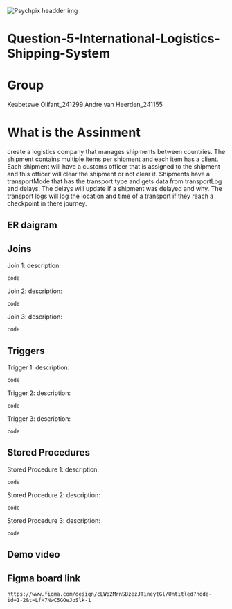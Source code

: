 ![Psychpix headder img](https://drive.google.com/file/d/1bFxAJNpP2l5Iq5Z-jxPvnp8d-icDHnQn/view?usp=sharing)

# Question-5-International-Logistics-Shipping-System

# Group

Keabetswe Olifant_241299
Andre van Heerden_241155

# What is the Assinment

create a logistics company that manages shipments between countries. The shipment contains multiple items per shipment and each item has a client. Each shipment will have a customs officer that is assigned to the shipment and this officer will clear the shipment or not clear it. Shipments have a transportMode that has the transport type and gets data from transportLog and delays. The delays will update if a shipment was delayed and why. The transport logs will log the location and time of a transport if they reach a checkpoint in there journey.

## ER daigram 



## Joins

Join 1: description:
```
code
```

Join 2: description:
```
code
```

Join 3: description:
```
code
```

## Triggers

Trigger 1: description:
```
code
```

Trigger 2: description:
```
code
```

Trigger 3: description:
```
code
```


## Stored Procedures

Stored Procedure 1: description:
```
code
```

Stored Procedure 2: description:
```
code
```

Stored Procedure 3: description:
```
code
```

## Demo video

## Figma board link
```
https://www.figma.com/design/cLWp2MrnSBzezJTineytGl/Untitled?node-id=1-2&t=LfH7NwC5GOeJoSlk-1
```
